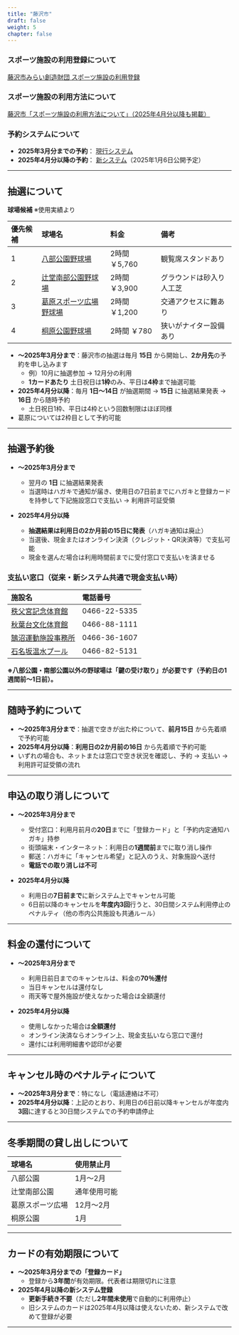 ```yaml
---
title: "藤沢市"
draft: false
weight: 5
chapter: false
---
```


### スポーツ施設の利用登録について

[藤沢市みらい創造財団 スポーツ施設の利用登録](https://f-mirai.jp/sports/registration)

### スポーツ施設の利用方法について

[藤沢市「スポーツ施設の利用方法について」（2025年4月分以降も掲載）](https://www.city.fujisawa.kanagawa.jp/sports/kyoiku/leisure/sportshisetsu/riyo.html)

### 予約システムについて

- **2025年3月分までの予約**：
  [現行システム](https://yoyaku.city.fujisawa.kanagawa.jp/)
- **2025年4月分以降の予約**：
  [新システム](https://fujisawacity.service-now.com/facilities_reservation)（2025年1月6日公開予定）

---

## 抽選について

**球場候補** ※使用実績より

|優先候補|球場名 |料金 |備考 |
|:---|:--------------------|:---------|:--------------------------|
|1   |[八部公園野球場](https://f-mirai.jp/sports/baseball/happe)         |2時間 ￥5,760 |観覧席スタンドあり |
|2   |[辻堂南部公園野球場](https://f-mirai.jp/sports/baseball/tsujidou)  |2時間 ￥3,900 |グラウンドは砂入り人工芝 |
|3   |[葛原スポーツ広場野球場](https://f-mirai.jp/sports/baseball/kuzuhara)|2時間 ￥1,200 |交通アクセスに難あり |
|4   |[桐原公園野球場](https://f-mirai.jp/sports/baseball/kirihara)      |2時間 ￥780   |狭いがナイター設備あり |

- **～2025年3月分まで**：藤沢市の抽選は毎月 **15日** から開始し、**2か月先**の予約を申し込みます
  - 例）10月に抽選参加 → 12月分の利用
  - **1カードあたり** 土日祝日は**1枠**のみ、平日は**4枠**まで抽選可能
- **2025年4月分以降**：毎月 **1日～14日** が抽選期間 → **15日** に抽選結果発表 → **16日** から随時予約
  - 土日祝日1枠、平日は4枠という回数制限はほぼ同様
- 葛原については2枠目として予約可能

---

## 抽選予約後

- **～2025年3月分まで**
  - 翌月の **1日** に抽選結果発表
  - 当選時はハガキで通知が届き、使用日の7日前までにハガキと登録カードを持参して下記施設窓口で支払い → 利用許可証受領

- **2025年4月分以降**
  - **抽選結果は利用日の2か月前の15日に発表**（ハガキ通知は廃止）
  - 当選後、現金またはオンライン決済（クレジット・QR決済等）で支払可能
  - 現金を選んだ場合は利用時間前までに受付窓口で支払いを済ませる

### 支払い窓口（従来・新システム共通で現金支払い時）

|施設名                                               |電話番号    |
|:----------------------------------------------------|:-----------|
|[秩父宮記念体育館](https://f-mirai.jp/sports/gymnasium/chichibunomiya) |0466-22-5335|
|[秋葉台文化体育館](https://f-mirai.jp/sports/gymnasium/akibadai)       |0466-88-1111|
|[鵠沼運動施設事務所](https://f-mirai.jp/sports/facilities/%e9%b5%a0%e6%b2%bc%e9%81%8b%e5%8b%95%e6%96%bd%e8%a8%ad%e4%ba%8b%e5%8b%99%e6%89%80%ef%bc%88%e5%85%ab%e9%83%a8%e5%85%ac%e5%9c%92%e3%83%97%e3%83%bc%e3%83%ab%ef%bc%89-2) |0466-36-1607|
|[石名坂温水プール](https://f-mirai.jp/sports/pool/ishinazaka)         |0466-82-5131|

**※八部公園・南部公園以外の野球場は「鍵の受け取り」が必要です（予約日の1週間前～1日前）。**

---

## 随時予約について

- **～2025年3月分まで**：抽選で空きが出た枠について、**前月15日** から先着順で予約可能
- **2025年4月分以降**：**利用日の2か月前の16日** から先着順で予約可能
- いずれの場合も、ネットまたは窓口で空き状況を確認し、予約 → 支払い → 利用許可証受領の流れ

---

## 申込の取り消しについて

- **～2025年3月分まで**
  - 受付窓口：利用月前月の**20日**までに「登録カード」と「予約内定通知ハガキ」持参
  - 街頭端末・インターネット：利用日の**1週間前**までに取り消し操作
  - 郵送：ハガキに「キャンセル希望」と記入のうえ、対象施設へ送付
  - **電話での取り消しは不可**

- **2025年4月分以降**
  - 利用日の**7日前まで**に新システム上でキャンセル可能
  - 6日前以降のキャンセルを**年度内3回**行うと、30日間システム利用停止のペナルティ（他の市内公共施設も共通ルール）

---

## 料金の還付について

- **～2025年3月分まで**
  - 利用日前日までのキャンセルは、料金の**70％還付**
  - 当日キャンセルは還付なし
  - 雨天等で屋外施設が使えなかった場合は全額還付

- **2025年4月分以降**
  - 使用しなかった場合は**全額還付**
  - オンライン決済ならオンライン上、現金支払いなら窓口で還付
  - 還付には利用明細書や認印が必要

---

## キャンセル時のペナルティについて

- **～2025年3月分まで**：特になし（電話連絡は不可）
- **2025年4月分以降**：上記のとおり、利用日の6日前以降キャンセルが年度内**3回**に達すると30日間システムでの予約申請停止

---

## 冬季期間の貸し出しについて

|球場名         |使用禁止月   |
|:--------------|:------------|
|八部公園       |1月～2月     |
|辻堂南部公園  |通年使用可能 |
|葛原スポーツ広場|12月～2月   |
|桐原公園      |1月          |

---

## カードの有効期限について

- **～2025年3月分までの「登録カード」**
  - 登録から**3年間**が有効期限。代表者は期限切れに注意
- **2025年4月以降の新システム登録**
  - **更新手続き不要**（ただし**2年間未使用**で自動的に利用停止）
  - 旧システムのカードは2025年4月以降は使えないため、新システムで改めて登録が必要

---
